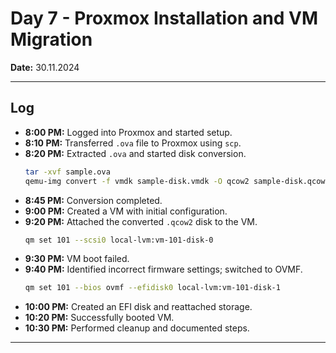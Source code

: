 # **Day 7 - Proxmox Installation and VM Migration**  
**Date:** 30.11.2024  

---  

## **Log**  
- **8:00 PM:** Logged into Proxmox and started setup.  
- **8:10 PM:** Transferred `.ova` file to Proxmox using `scp`.  
- **8:20 PM:** Extracted `.ova` and started disk conversion.  
  ```bash  
  tar -xvf sample.ova  
  qemu-img convert -f vmdk sample-disk.vmdk -O qcow2 sample-disk.qcow2  
  ```  
- **8:45 PM:** Conversion completed.  
- **9:00 PM:** Created a VM with initial configuration.  
- **9:20 PM:** Attached the converted `.qcow2` disk to the VM.  
  ```bash  
  qm set 101 --scsi0 local-lvm:vm-101-disk-0  
  ```  
- **9:30 PM:** VM boot failed.  
- **9:40 PM:** Identified incorrect firmware settings; switched to OVMF.  
  ```bash  
  qm set 101 --bios ovmf --efidisk0 local-lvm:vm-101-disk-1  
  ```  
- **10:00 PM:** Created an EFI disk and reattached storage.  
- **10:20 PM:** Successfully booted VM.  
- **10:30 PM:** Performed cleanup and documented steps.  

---  
